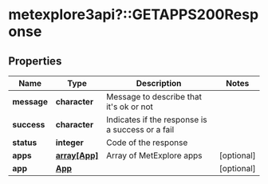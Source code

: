 # metexplore3api?::GETAPPS200Response


## Properties
Name | Type | Description | Notes
------------ | ------------- | ------------- | -------------
**message** | **character** | Message to describe that it&#39;s ok or not | 
**success** | **character** | Indicates if the response is a success or a fail | 
**status** | **integer** | Code of the response | 
**apps** | [**array[App]**](App.md) | Array of MetExplore apps | [optional] 
**app** | [**App**](App.md) |  | [optional] 


